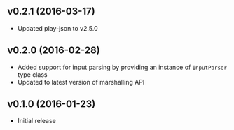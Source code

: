 ## v0.2.1 (2016-03-17)

* Updated play-json to v2.5.0

## v0.2.0 (2016-02-28)

* Added support for input parsing by providing an instance of `InputParser` type class
* Updated to latest version of marshalling API

## v0.1.0 (2016-01-23)

* Initial release